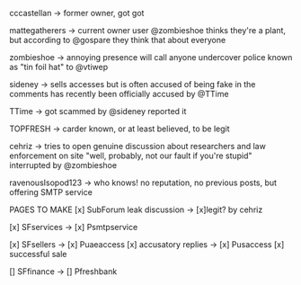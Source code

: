 cccastellan -> 
    former owner, got got

mattegatherers -> 
    current owner
    user @zombieshoe thinks they're a plant, but according to @gospare they think that about everyone

zombieshoe ->
    annoying presence
    will call anyone undercover police
    known as "tin foil hat" to @vtiwep

sideney ->
    sells accesses but is often accused of being fake in the comments
    has recently been officially accused by @TTime

TTime ->
    got scammed by @sideney
    reported it

TOPFRESH ->
    carder
    known, or at least believed, to be legit

cehriz ->
    tries to open genuine discussion about researchers and law enforcement on site
    "well, probably, not our fault if you're stupid"
    interrupted by @zombieshoe

ravenousIsopod123 ->
    who knows!
    no reputation, no previous posts, but offering SMTP service



PAGES TO MAKE
[x] SubForum leak discussion
    -> [x]legit? by cehriz

[x] SFservices
    -> [x] Psmtpservice

[x] SFsellers
    -> [x] Puaeaccess
        [x] accusatory replies
    -> [x] Pusaccess
        [x] successful sale

[] SFfinance
    -> [] Pfreshbank